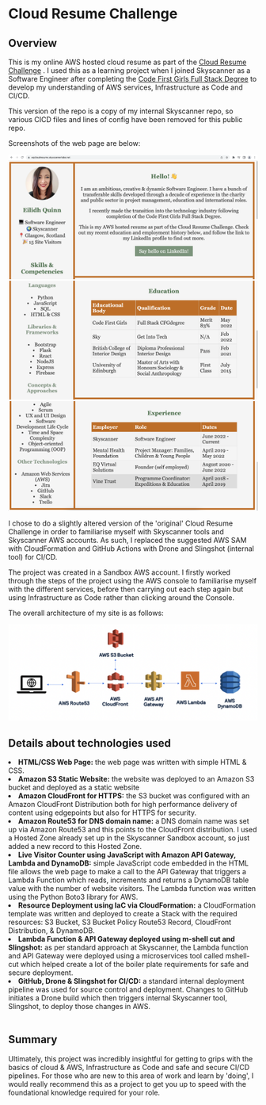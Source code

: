 <h1>Cloud Resume Challenge</h1>
<h2>Overview</h2>

This is my online AWS hosted cloud resume as part of the [Cloud Resume Challenge](https://cloudresumechallenge.dev/docs/the-challenge/aws) . I used this as a learning project when I joined Skyscanner as a Software Engineer after completing the [Code First Girls Full Stack Degree](https://codefirstgirls.com/courses/cfgdegree/) to develop my understanding of AWS services, Infrastructure as Code and CI/CD.

This version of the repo is a copy of my internal Skyscanner repo, so various CICD files and lines of config have been removed for this public repo.

Screenshots of the web page are below:

![Cloud Resume Website Screenshot](/website-screenshots/Screenshot%202022-10-18%20at%2011.57.55.png)
![Cloud Resume Website Screenshot](/website-screenshots/Screenshot%202022-10-18%20at%2011.58.08.png)
![Cloud Resume Website Screenshot](/website-screenshots/Screenshot%202022-10-18%20at%2011.58.36.png)

I chose to do a slightly altered version of the 'original' Cloud Resume Challenge in order to familiarise myself with Skyscanner tools and Skyscanner AWS accounts. As such, I replaced the suggested AWS SAM with CloudFormation and GitHub Actions with Drone and Slingshot (internal tool) for CI/CD.

The project was created in a Sandbox AWS account. I firstly worked through the steps of the project using the AWS console to familiarise myself with the different services, before then carrying out each step again but using Infrastructure as Code rather than clicking around the Console.

The overall architecture of my site is as follows:

![Diagram of AWS Services](/website-screenshots/Screenshot%202022-11-02%20at%2014.55.33.png)


<h2>Details about technologies used</h2>
    <li><b>HTML/CSS Web Page:</b> the web page was written with simple HTML & CSS.</li>
    <li><b>Amazon S3 Static Website:</b> the website was deployed to an Amazon S3 bucket and deployed as a static website</li>
    <li><b>Amazon CloudFront for HTTPS:</b> the S3 bucket was configured with an Amazon CloudFront Distribution both for high performance delivery of content using edgepoints but also for HTTPS for security.</li>
    <li><b>Amazon Route53 for DNS domain name:</b> a DNS domain name was set up via Amazon Route53 and this points to the CloudFront distribution. I used a Hosted Zone already set up in the Skyscanner Sandbox account, so just added a new record to this Hosted Zone.</li>
    <li><b>Live Visitor Counter using JavaScript with Amazon API Gateway, Lambda and DynamoDB:</b> simple JavaScript code embedded in the HTML file allows the web page to make a call to the API Gateway that triggers a Lambda Function which reads, increments and returns a DynamoDB table value with the number of website visitors. The Lambda function was written using the Python Boto3 library for AWS.</li>
    <li><b>Resource Deployment using IaC via CloudFormation:</b> a CloudFormation template was written and deployed to create a Stack with the required resources: S3 Bucket, S3 Bucket Policy Route53 Record, CloudFront Distribution, & DynamoDB.</li>
    <li><b>Lambda Function & API Gateway deployed using m-shell cut and Slingshot:</b> as per standard approach at Skyscanner, the Lambda function and API Gateway were deployed using a microservices tool called mshell-cut which helped create a lot of the boiler plate requirements for safe and secure deployment.</li>
    <li><b>GitHub, Drone & Slingshot for CI/CD:</b> a standard internal deployment pipeline was used for source control and deployment. Changes to GitHub initiates a Drone build which then triggers internal Skyscanner tool, Slingshot, to deploy those changes in AWS.</li>
</ul>
<br>

<h2>Summary</h2>

Ultimately, this project was incredibly insightful for getting to grips with the basics of cloud & AWS, Infrastructure as Code and safe and secure CI/CD pipelines. For those who are new to this area of work and learn by 'doing', I would really recommend this as a project to get you up to speed with the foundational knowledge required for your role. 
